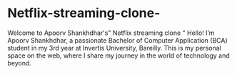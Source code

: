 # Netflix-streaming-clone-
Welcome to Apoorv Shankhdhar's"  Netflix streaming clone " Hello! I’m Apoorv Shankhdhar, a passionate Bachelor of Computer Application (BCA) student in my 3rd year at Invertis University, Bareilly. This is my personal space on the web, where I share my journey in the world of technology and beyond.
